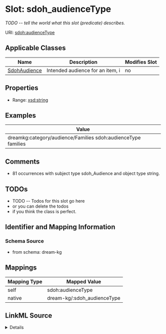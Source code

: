 

# Slot: sdoh_audienceType


_TODO -- tell the world what this slot (predicate) describes._





URI: [sdoh:audienceType](http://schema.org/audienceType)



<!-- no inheritance hierarchy -->





## Applicable Classes

| Name | Description | Modifies Slot |
| --- | --- | --- |
| [SdohAudience](../classes/SdohAudience.md) | Intended audience for an item, i |  no  |







## Properties

* Range: [xsd:string](http://www.w3.org/2001/XMLSchema#string)






## Examples

| Value |
| --- |
| dreamkg:category/audience/Families sdoh:audienceType families |

## Comments

* 81 occurrences with subject type sdoh_Audience and object type string.

## TODOs

* TODO -- Todos for this slot go here
* or you can delete the todos
* if you think the class is perfect.

## Identifier and Mapping Information







### Schema Source


* from schema: dream-kg




## Mappings

| Mapping Type | Mapped Value |
| ---  | ---  |
| self | sdoh:audienceType |
| native | dream-kg/:sdoh_audienceType |




## LinkML Source

<details>
```yaml
name: sdoh_audienceType
description: TODO -- tell the world what this slot (predicate) describes.
todos:
- TODO -- Todos for this slot go here
- or you can delete the todos
- if you think the class is perfect.
comments:
- 81 occurrences with subject type sdoh_Audience and object type string.
examples:
- value: dreamkg:category/audience/Families sdoh:audienceType families
from_schema: dream-kg
rank: 1000
slot_uri: sdoh:audienceType
alias: sdoh_audienceType
domain_of:
- sdoh_Audience
range: string

```
</details>